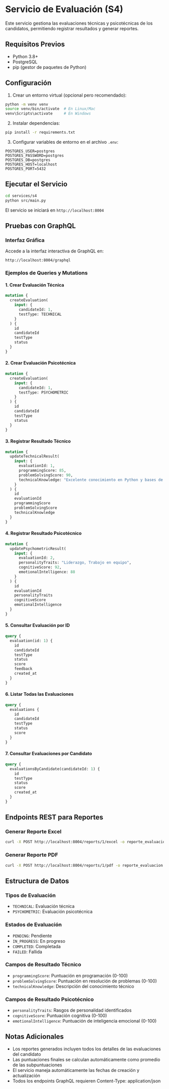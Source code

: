 # Servicio de Evaluación (S4)

Este servicio gestiona las evaluaciones técnicas y psicotécnicas de los candidatos, permitiendo registrar resultados y generar reportes.

## Requisitos Previos

- Python 3.8+
- PostgreSQL
- pip (gestor de paquetes de Python)

## Configuración

1. Crear un entorno virtual (opcional pero recomendado):
```bash
python -m venv venv
source venv/bin/activate  # En Linux/Mac
venv\Scripts\activate     # En Windows
```

2. Instalar dependencias:
```bash
pip install -r requirements.txt
```

3. Configurar variables de entorno en el archivo `.env`:
```env
POSTGRES_USER=postgres
POSTGRES_PASSWORD=postgres
POSTGRES_DB=postgres
POSTGRES_HOST=localhost
POSTGRES_PORT=5432
```

## Ejecutar el Servicio

```bash
cd services/s4
python src/main.py
```

El servicio se iniciará en `http://localhost:8004`

## Pruebas con GraphQL

### Interfaz Gráfica
Accede a la interfaz interactiva de GraphQL en:
```
http://localhost:8004/graphql
```

### Ejemplos de Queries y Mutations

#### 1. Crear Evaluación Técnica
```graphql
mutation {
  createEvaluation(
    input: {
      candidateId: 1,
      testType: TECHNICAL
    }
  ) {
    id
    candidateId
    testType
    status
  }
}
```

#### 2. Crear Evaluación Psicotécnica
```graphql
mutation {
  createEvaluation(
    input: {
      candidateId: 1,
      testType: PSYCHOMETRIC
    }
  ) {
    id
    candidateId
    testType
    status
  }
}
```

#### 3. Registrar Resultado Técnico
```graphql
mutation {
  updateTechnicalResult(
    input: {
      evaluationId: 1,
      programmingScore: 85,
      problemSolvingScore: 90,
      technicalKnowledge: "Excelente conocimiento en Python y bases de datos"
    }
  ) {
    id
    evaluationId
    programmingScore
    problemSolvingScore
    technicalKnowledge
  }
}
```

#### 4. Registrar Resultado Psicotécnico
```graphql
mutation {
  updatePsychometricResult(
    input: {
      evaluationId: 2,
      personalityTraits: "Liderazgo, Trabajo en equipo",
      cognitiveScore: 92,
      emotionalIntelligence: 88
    }
  ) {
    id
    evaluationId
    personalityTraits
    cognitiveScore
    emotionalIntelligence
  }
}
```

#### 5. Consultar Evaluación por ID
```graphql
query {
  evaluation(id: 1) {
    id
    candidateId
    testType
    status
    score
    feedback
    created_at
  }
}
```

#### 6. Listar Todas las Evaluaciones
```graphql
query {
  evaluations {
    id
    candidateId
    testType
    status
    score
  }
}
```

#### 7. Consultar Evaluaciones por Candidato
```graphql
query {
  evaluationsByCandidate(candidateId: 1) {
    id
    testType
    status
    score
    created_at
  }
}
```

## Endpoints REST para Reportes

### Generar Reporte Excel
```bash
curl -X POST http://localhost:8004/reports/1/excel -o reporte_evaluacion.xlsx
```

### Generar Reporte PDF
```bash
curl -X POST http://localhost:8004/reports/1/pdf -o reporte_evaluacion.pdf
```

## Estructura de Datos

### Tipos de Evaluación
- `TECHNICAL`: Evaluación técnica
- `PSYCHOMETRIC`: Evaluación psicotécnica

### Estados de Evaluación
- `PENDING`: Pendiente
- `IN_PROGRESS`: En progreso
- `COMPLETED`: Completada
- `FAILED`: Fallida

### Campos de Resultado Técnico
- `programmingScore`: Puntuación en programación (0-100)
- `problemSolvingScore`: Puntuación en resolución de problemas (0-100)
- `technicalKnowledge`: Descripción del conocimiento técnico

### Campos de Resultado Psicotécnico
- `personalityTraits`: Rasgos de personalidad identificados
- `cognitiveScore`: Puntuación cognitiva (0-100)
- `emotionalIntelligence`: Puntuación de inteligencia emocional (0-100)

## Notas Adicionales

- Los reportes generados incluyen todos los detalles de las evaluaciones del candidato
- Las puntuaciones finales se calculan automáticamente como promedio de las subpuntuaciones
- El servicio maneja automáticamente las fechas de creación y actualización
- Todos los endpoints GraphQL requieren Content-Type: application/json 